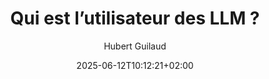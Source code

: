 ---
layout: post
title: "Qui est l’utilisateur des LLM ?"
link: https://danslesalgorithmes.net/2025/06/10/qui-est-lutilisateur-des-llm
author: "Hubert Guilaud"
published_date: "10/06/2025"
description: "Les chatbots ne font pas que calculer des réponses, ils calculent en permanence leur interlocuteur pour adapter au mieux leurs réponses. Les LLM hallucinent et nous font croire en leurs hallucinations. Mais plus encore, ils nous hallucinent nous-mêmes !"
language: "fr"
categories: "articles"
tags: "ia"
og-tags: "ia"
date: "2025-06-12T10:12:21+02:00"
permalink: /:categories/:year/:month/:day/:title/
---